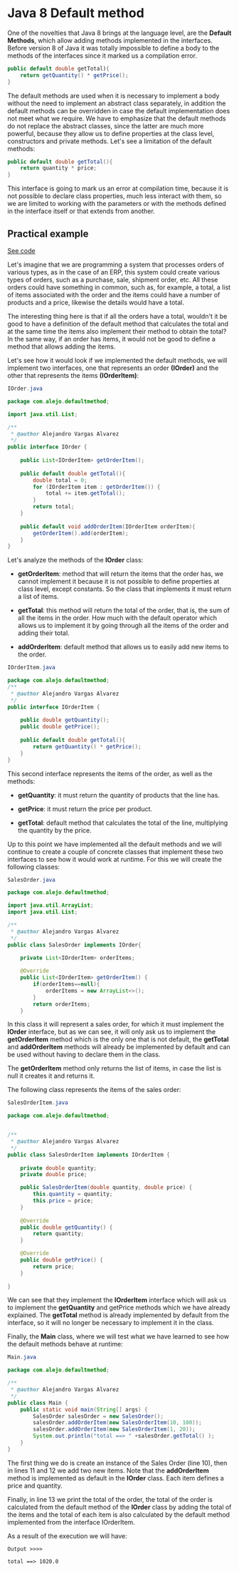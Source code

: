 # Java 8 Default method

One of the novelties that Java 8 brings at the language level, are the **Default Methods**, which allow adding methods implemented in the interfaces. Before version 8 of Java it was totally impossible to define a body to the methods of the interfaces since it marked us a compilation error.

```java
public default double getTotal){
    return getQuantity() * getPrice();
}
```

The default methods are used when it is necessary to implement a body without the need to implement an abstract class separately, in addition the default methods can be overridden in case the default implementation does not meet what we require. We have to emphasize that the default methods do not replace the abstract classes, since the latter are much more powerful, because they allow us to define properties at the class level, constructors and private methods. Let's see a limitation of the default methods:

```java
public default double getTotal(){
    return quantity * price;
}
```

This interface is going to mark us an error at compilation time, because it is not possible to declare class properties, much less interact with them, so we are limited to working with the parameters or with the methods defined in the interface itself or that extends from another.

## Practical example

[See code](https://github.com/alejoalvarez/Java/tree/main/Java8/Default%20Method/Example%201)

Let's imagine that we are programming a system that processes orders of various types, as in the case of an ERP, this system could create various types of orders, such as a purchase, sale, shipment order, etc. All these orders could have something in common, such as, for example, a total, a list of items associated with the order and the items could have a number of products and a price, likewise the details would have a total.

The interesting thing here is that if all the orders have a total, wouldn't it be good to have a definition of the default method that calculates the total and at the same time the items also implement their method to obtain the total? In the same way, if an order has items, it would not be good to define a method that allows adding the items.

Let's see how it would look if we implemented the default methods, we will implement two interfaces, one that represents an order **(IOrder)** and the other that represents the items **(IOrderItem)**:

```java
IOrder.java

package com.alejo.defaultmethod;

import java.util.List;

/**
 * @author Alejandro Vargas Alvarez
 */
public interface IOrder {
    
    public List<IOrderItem> getOrderItem();
    
    public default double getTotal(){
        double total = 0;
        for (IOrderItem item : getOrderItem()) {
            total += item.getTotal();
        }
        return total;
    }
    
    public default void addOrderItem(IOrderItem orderItem){
        getOrderItem().add(orderItem);
    }
}
```

Let's analyze the methods of the **IOrder** class:

* **getOrderItem**: method that will return the items that the order has, we cannot implement it because it is not possible to define properties at class level, except constants. So the class that implements it must return a list of items.

* **getTotal**: this method will return the total of the order, that is, the sum of all the items in the order. How much with the default operator which allows us to implement it by going through all the items of the order and adding their total.

* **addOrderItem**: default method that allows us to easily add new items to the order.

```java
IOrderItem.java

package com.alejo.defaultmethod;
/**
 * @author Alejandro Vargas Alvarez
 */
public interface IOrderItem {
    
    public double getQuantity();
    public double getPrice();
    
    public default double getTotal(){
        return getQuantity() * getPrice();
    }
}
```

This second interface represents the items of the order, as well as the methods:

* **getQuantity**: it must return the quantity of products that the line has.

* **getPrice**: it must return the price per product.

* **getTotal**: default method that calculates the total of the line, multiplying the quantity by the price.

Up to this point we have implemented all the default methods and we will continue to create a couple of concrete classes that implement these two interfaces to see how it would work at runtime. For this we will create the following classes:

```java
SalesOrder.java

package com.alejo.defaultmethod;

import java.util.ArrayList;
import java.util.List;

/**
 * @author Alejandro Vargas Alvarez
 */
public class SalesOrder implements IOrder{
    
    private List<IOrderItem> orderItems;

    @Override
    public List<IOrderItem> getOrderItem() {
        if(orderItems==null){
            orderItems = new ArrayList<>();
        }
        return orderItems;
    }
```


In this class it will represent a sales order, for which it must implement the **IOrder** interface, but as we can see, it will only ask us to implement the **getOrderItem** method which is the only one that is not default, the **getTotal** and **addOrderItem** methods will already be implemented by default and can be used without having to declare them in the class.

The **getOrderItem** method only returns the list of items, in case the list is null it creates it and returns it.

The following class represents the items of the sales order:

```java
SalesOrderItem.java

package com.alejo.defaultmethod;


/**
 * @author Alejandro Vargas Alvarez
 */
public class SalesOrderItem implements IOrderItem {
    
    private double quantity;
    private double price;

    public SalesOrderItem(double quantity, double price) {
        this.quantity = quantity;
        this.price = price;
    }
    
    @Override
    public double getQuantity() {
        return quantity;
    }

    @Override
    public double getPrice() {
        return price;
    }
    
}
```

We can see that they implement the **IOrderItem** interface which will ask us to implement the **getQuantity** and getPrice methods which we have already explained. The **getTotal** method is already implemented by default from the interface, so it will no longer be necessary to implement it in the class.

Finally, the **Main** class, where we will test what we have learned to see how the default methods behave at runtime:

```java
Main.java

package com.alejo.defaultmethod;

/**
 * @author Alejandro Vargas Alvarez
 */
public class Main {
    public static void main(String[] args) {
        SalesOrder salesOrder = new SalesOrder();
        salesOrder.addOrderItem(new SalesOrderItem(10, 100));
        salesOrder.addOrderItem(new SalesOrderItem(1, 20));
        System.out.println("total ==> " +salesOrder.getTotal() );
    }
}

```
The first thing we do is create an instance of the Sales Order (line 10), then in lines 11 and 12 we add two new items. Note that the **addOrderItem** method is implemented as default in the **IOrder** class. Each item defines a price and quantity.


Finally, in line 13 we print the total of the order, the total of the order is calculated from the default method of the **IOrder** class by adding the total of the items and the total of each item is also calculated by the default method implemented from the interface IOrderItem.

As a result of the execution we will have:

```
Output >>>>

total ==> 1020.0
```

